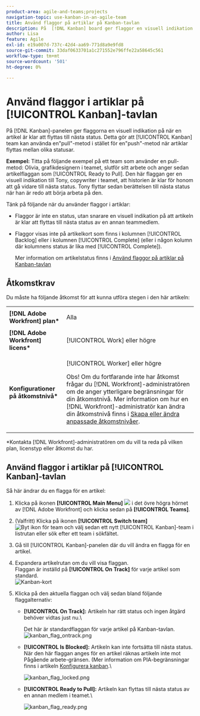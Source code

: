 ```yaml
---
product-area: agile-and-teams;projects
navigation-topic: use-kanban-in-an-agile-team
title: Använd flaggor på artiklar på Kanban-tavlan
description: På  [!DNL Kanban] board ger flaggor en visuell indikation på när en artikel är klar att flyttas till nästa status. På så sätt kan Kanban-team använda en"pull"-metod i stället för en"push"-metod när de flyttar artiklar mellan olika statusar.
author: Lisa
feature: Agile
exl-id: e19a007d-737c-42d4-aa69-771d8a9e9fd8
source-git-commit: 33daf0633701a1c271552e796ffe22a58645c561
workflow-type: tm+mt
source-wordcount: '501'
ht-degree: 0%

---
```


# Använd flaggor i artiklar på [!UICONTROL Kanban]-tavlan

På [!DNL Kanban]-panelen ger flaggorna en visuell indikation på när en artikel är klar att flyttas till nästa status. Detta gör att [!UICONTROL Kanban] team kan använda en&quot;pull&quot;-metod i stället för en&quot;push&quot;-metod när artiklar flyttas mellan olika statusar.

**Exempel:** Titta på följande exempel på ett team som använder en pull-metod: Olivia, grafikdesignern i teamet, slutför sitt arbete och anger sedan artikelflaggan som [!UICONTROL Ready to Pull]. Den här flaggan ger en visuell indikation till Tony, copywriter i teamet, att historien är klar för honom att gå vidare till nästa status. Tony flyttar sedan berättelsen till nästa status när han är redo att börja arbeta på den.

Tänk på följande när du använder flaggor i artiklar:

* Flaggor är inte en status, utan snarare en visuell indikation på att artikeln är klar att flyttas till nästa status av en annan teammedlem.
* Flaggor visas inte på artikelkort som finns i kolumnen [!UICONTROL Backlog] eller i kolumnen [!UICONTROL Complete] (eller i någon kolumn där kolumnens status är lika med [!UICONTROL Complete]).

  Mer information om artikelstatus finns i [Använd flaggor på artiklar på Kanban-tavlan](#updating-the-status-of-stories-and-subtasks)

## Åtkomstkrav

Du måste ha följande åtkomst för att kunna utföra stegen i den här artikeln:

<table style="table-layout:auto"> 
 <col> 
 <col> 
 <tbody> 
  <tr> 
   <td role="rowheader"><strong>[!DNL Adobe Workfront] plan*</strong></td> 
   <td> <p>Alla</p> </td> 
  </tr> 
  <tr> 
   <td role="rowheader"><strong>[!DNL Adobe Workfront] licens*</strong></td> 
   <td> <p>[!UICONTROL Work] eller högre</p> </td> 
  </tr> 
  <tr> 
   <td role="rowheader"><strong>Konfigurationer på åtkomstnivå*</strong></td> 
   <td> <p>[!UICONTROL Worker] eller högre</p> <p>Obs! Om du fortfarande inte har åtkomst frågar du [!DNL Workfront]-administratören om de anger ytterligare begränsningar för din åtkomstnivå. Mer information om hur en [!DNL Workfront]-administratör kan ändra din åtkomstnivå finns i <a href="../../administration-and-setup/add-users/configure-and-grant-access/create-modify-access-levels.md" class="MCXref xref">Skapa eller ändra anpassade åtkomstnivåer</a>.</p> </td> 
  </tr> 
 </tbody> 
</table>

&#42;Kontakta [!DNL Workfront]-administratören om du vill ta reda på vilken plan, licenstyp eller åtkomst du har.

## Använd flaggor i artiklar på [!UICONTROL Kanban]-tavlan

Så här ändrar du en flagga för en artikel:

1. Klicka på ikonen **[!UICONTROL Main Menu]** ![](assets/main-menu-icon.png) i det övre högra hörnet av [!DNL Adobe Workfront] och klicka sedan på **[!UICONTROL Teams]**.

1. (Valfritt) Klicka på ikonen **[!UICONTROL Switch team]** ![Byt ikon för team](assets/switch-team-icon.png) och välj sedan ett nytt [!UICONTROL Kanban]-team i listrutan eller sök efter ett team i sökfältet.

1. Gå till [!UICONTROL Kanban]-panelen där du vill ändra en flagga för en artikel.
1. Expandera artikelrutan om du vill visa flaggan.\
   Flaggan är inställd på **[!UICONTROL On Track]** för varje artikel som standard.\
   ![Kanban-kort](assets/agile-storycard-kanban-2021-350x308.png)

1. Klicka på den aktuella flaggan och välj sedan bland följande flaggalternativ:

   * **[!UICONTROL On Track]:** Artikeln har rätt status och ingen åtgärd behöver vidtas just nu.\

     Det här är standardflaggan för varje artikel på Kanban-tavlan.\
      ![kanban_flag_ontrack.png](assets/kanban-flag-ontrack.png)

   * **[!UICONTROL Is Blocked]:** Artikeln kan inte fortsätta till nästa status. När den här flaggan anges för en artikel räknas artikeln inte mot Pågående arbete-gränsen. (Mer information om PIA-begränsningar finns i artikeln [Konfigurera kanban](../../agile/get-started-with-agile-in-workfront/configure-kanban.md).\

     ![kanban_flag_locked.png](assets/kanban-flag-blocked.png)

   * **[!UICONTROL Ready to Pull]:** Artikeln kan flyttas till nästa status av en annan medlem i teamet.\

     ![kanban_flag_ready.png](assets/kanban-flag-ready.png)
